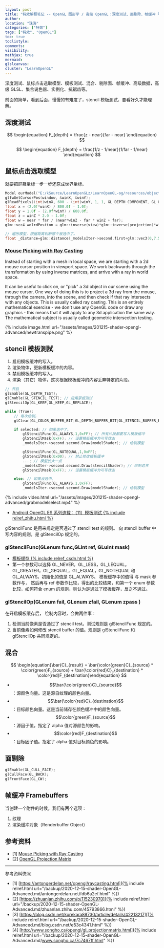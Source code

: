 ```yaml
---
layout: post
title: "特效编程笔记 -- OpenGL 图形学 / 高级 OpenGL：深度测试、面剔除、帧缓冲 等"
author:
location: "珠海"
categories: ["特效"]
tags: ["特效", "OpenGL"]
toc: true
toclistyle:
comments:
visibility:
mathjax: true
mermaid:
glslcanvas:
cluster: "LearnOpenGL"
---
```


深度测试、鼠标点击选取模型、模板测试、混合、剔除面、帧缓冲、高级数据，高级 GLSL、集合说色器、实例化、抗锯齿等。

前面的简单，看到后面，慢慢的有难度了，stencil 模板測試，要看好久才能理解。


## 深度测试

$$
\begin{equation} F_{depth} = \frac{z - near}{far - near} \end{equation}
$$

$$
\begin{equation} F_{depth} = \frac{1/z - 1/near}{1/far - 1/near} \end{equation}
$$


## 鼠标点击选取模型

就要把屏幕坐标一步一步还原成世界坐标。

```cpp
Model ourModel("E:/kSource/LearnOpenGLz/LearnOpenGL-og/resources/objects/nanosuit/nanosuit.obj");
glfwGetCursorPos(window, &winX, &winY);
glReadPixels((int)winX, 600 - (int)winY, 1, 1, GL_DEPTH_COMPONENT, GL_FLOAT, &winZ);
float x = (2.0f*winX) / 800.0f - 1.0f;
float y = 1.0f - (2.0f*winY) / 600.0f;
float z = winZ * 2.0 - 1.0f;
float w = near * far / (near*winZ - far * winZ + far);
glm::vec4 wolrdPostion = glm::inverse(view)*glm::inverse(projection)*w*glm::vec4(x, y, z, 1);

// 遍历模型，根据距离判断哪个被选中了。
float _distance=glm::distance(_modelsIter->second.first+glm::vec3(0,7.5,0),glm::vec3(wolrdPostion));
```


### [Mouse Picking with Ray Casting](https://antongerdelan.net/opengl/raycasting.html)

Instead of starting with a mesh in local space, we are starting with a 2d mouse cursor position in viewport space. We work backwards through the transformation by using inverse matrices, and arrive with a ray in world space.

It can be useful to click on, or "pick" a 3d object in our scene using the mouse cursor. One way of doing this is to project a 3d ray from the mouse, through the camera, into the scene, and then check if that ray intersects with any objects. This is usually called ray casting. This is an entirely mathematical exercise - we don't use any OpenGL code or draw any graphics - this means that it will apply to any 3d application the same way. The mathematical subject is usually called geometric intersection testing.

{% include image.html url="/assets/images/201215-shader-opengl-advanced/newtranspipe.png" %}


## stencil 模板測試

1. 启用模板缓冲的写入。
2. 渲染物体，更新模板缓冲的内容。
3. 禁用模板缓冲的写入。
4. 渲染（其它）物体，这次根据模板缓冲的内容丢弃特定的片段。

```cpp
// 开启
glEnable(GL_DEPTH_TEST);
glEnable(GL_STENCIL_TEST); // 启用蒙板测试
glStencilOp(GL_KEEP,GL_KEEP,GL_REPLACE);

while (True):
    // 每次绘制。
    glClear(GL_COLOR_BUFFER_BIT|GL_DEPTH_BUFFER_BIT|GL_STENCIL_BUFFER_BIT);

    if selected: // 如果选中了。
        glStencilFunc(GL_ALWAYS,1,0xFF); // 所有片段都要写入模板缓冲
        glStencilMask(0xFF); // 设置模板缓冲为可写状态
        _modelsIter->second.second.Draw(modelShader); // 绘制模型

        glStencilFunc(GL_NOTEQUAL,1,0xFF);
        glStencilMask(0x00); // 禁止修改模板缓冲
        ...; // 模型放大一点
        _modelsIter->second.second.Draw(stencilShader); // 绘制边界
        glStencilMask(0xFF); // 设置模板缓冲为可写状态

    else: // 如果没选中。
        glStencilFunc(GL_ALWAYS,1,0xFF);
        _modelsIter->second.second.Draw(modelShader); // 绘制模型
```

{% include video.html url="/assets/images/201215-shader-opengl-advanced/grabmodelselect.mp4" %}

* [Android OpenGL ES 系列连载：（11）模板测试 {% include relref_zhihu.html %}](https://zhuanlan.zhihu.com/p/115230970)

glStencilFunc 是用来规定是否通过了 stencil test 的规则。
向 stencil buffer 中写内容的规则，是 glStencilOp 规定的。


### glStencilFunc(GLenum func,GLint ref, GLuint mask)

* [模板缓存 {% include relref_csdn.html %}](https://blog.csdn.net/korekara88730/article/details/42213217)
* 第一个参数可以选择 GL_NEVER，GL_LESS，GL_LEQUAL，GL_GREATER，GL_GEQUAL，GL_EQUAL，GL_NOTEQUAL 和 GL_ALWAYS。初始化的值是 GL_ALWAYS。
    模板缓存中的值得 与 mask 参数作与， 然后再与 ref 参数作比较，得出的比较结果，和第一个 enum 参数比较，如何符合 enum 的规则，则认为是通过了模板缓存，反之不通过。


### glStencilOp(GLenum fail, GLenum zfail, GLenum zpass )

在开启模板缓存后， 绘制内容时，会做两件事：

1. 检测当前像素是否通过了 stencil test。测试规则是 glStencilFunc 规定的。
2. 当前像素如何修改 stencil buffer 的值。规则是 glStencilFunc 和 glStencilOp 共同规定的。


## 混合

$$
\begin{equation}\bar{C}_{result} = \bar{\color{green}C}_{source} * \color{green}F_{source} + \bar{\color{red}C}_{destination} * \color{red}F_{destination}\end{equation}
$$

* $$\bar{\color{green}C}_{source}$$：源颜色向量。这是源自纹理的颜色向量。
* $$\bar{\color{red}C}_{destination}$$：目标颜色向量。这是当前储存在颜色缓冲中的颜色向量。
* $$\color{green}F_{source}$$：源因子值。指定了 alpha 值对源颜色的影响。
* $$\color{red}F_{destination}$$：目标因子值。指定了 alpha 值对目标颜色的影响。


## 面剔除

```cpp
glEnable(GL_CULL_FACE);
glCullFace(GL_BACK);
glFrontFace(GL_CW);
```


## 帧缓冲 Framebuffers

当创建一个附件的时候，我们有两个选项：
1. 纹理
2. 渲染缓冲对象（Renderbuffer Object）


## 参考资料

- [1] [Mouse Picking with Ray Casting](https://antongerdelan.net/opengl/raycasting.html)
- [2] [OpenGL Projection Matrix](http://www.songho.ca/opengl/gl_projectionmatrix.html)

-----

<font class='ref_snapshot'>参考资料快照</font>

- [1] [https://antongerdelan.net/opengl/raycasting.html]({% include relref.html url="/backup/2020-12-15-shader-OpenGL-Advanced.md/antongerdelan.net/fdb6a2ef.html" %})
- [2] [https://zhuanlan.zhihu.com/p/115230970]({% include relref.html url="/backup/2020-12-15-shader-OpenGL-Advanced.md/zhuanlan.zhihu.com/45793866.html" %})
- [3] [https://blog.csdn.net/korekara88730/article/details/42213217]({% include relref.html url="/backup/2020-12-15-shader-OpenGL-Advanced.md/blog.csdn.net/e53c4341.html" %})
- [4] [http://www.songho.ca/opengl/gl_projectionmatrix.html]({% include relref.html url="/backup/2020-12-15-shader-OpenGL-Advanced.md/www.songho.ca/7c7467ff.html" %})
